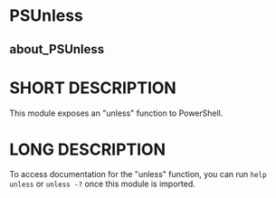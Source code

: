 # PSUnless
## about_PSUnless

# SHORT DESCRIPTION
This module exposes an "unless" function to PowerShell.

# LONG DESCRIPTION
To access documentation for the "unless" function, you can run `help unless` or `unless -?` once this module is imported.
